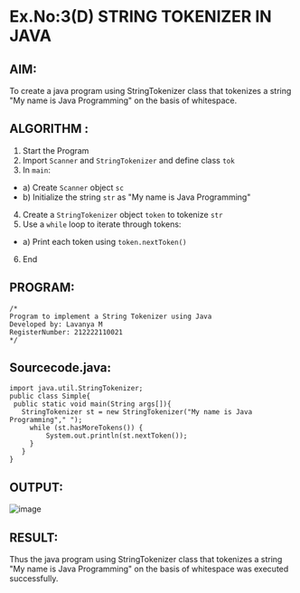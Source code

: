 # Ex.No:3(D) STRING TOKENIZER IN JAVA

## AIM:
To create a java program using StringTokenizer class that tokenizes a string "My name is Java Programming" on the basis of whitespace.

## ALGORITHM :
1.	Start the Program
2.	Import `Scanner` and `StringTokenizer` and define class `tok`
3.	In `main`:
-	a) Create `Scanner` object `sc`
-	b) Initialize the string `str` as "My name is Java Programming"
4.	Create a `StringTokenizer` object `token` to tokenize `str`
5.	Use a `while` loop to iterate through tokens:
-	a) Print each token using `token.nextToken()`
6.	End

## PROGRAM:
 ```
/*
Program to implement a String Tokenizer using Java
Developed by: Lavanya M
RegisterNumber: 212222110021
*/
```

## Sourcecode.java:
```
import java.util.StringTokenizer;  
public class Simple{  
 public static void main(String args[]){  
   StringTokenizer st = new StringTokenizer("My name is Java Programming"," ");  
     while (st.hasMoreTokens()) {  
         System.out.println(st.nextToken());  
     }  
   }  
}  
```

## OUTPUT:

![image](https://github.com/user-attachments/assets/47efceb1-6f9f-493d-9c2f-c4b5f77ba270)

## RESULT:
Thus the java program using StringTokenizer class that tokenizes a string "My name is Java Programming" on the basis of whitespace was executed successfully.
